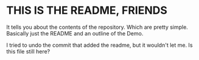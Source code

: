 THIS IS THE README, FRIENDS
=========================

It tells you about the contents of the repository.
Which are pretty simple. Basically just the README and an outline of the Demo.

I tried to undo the commit that added the readme, but it wouldn't let me. Is this file still here?